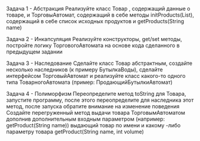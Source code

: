 Задача 1 - Абстракция 
Реализуйте класс Товар , содержащий данные о товаре, и ТорговыАвтомат, содержащий в себе методы initProducts(List), содержащий в себе список исходных продуктов и getProducts(String name)


Задача 2 - Инкапсуляция 
Реализуйте конструкторы, get/set методы, постройте логику ТорговогоАвтомата на основе кода сделанного в предыдущем задании

Задача 3 - Наследование
Сделайте класс Товар абстрактным, создайте несколько наследников (к примеру БутылкаВоды), сделайте интерфейсом ТорговыйАвтомат и реализуйте класс какого-то одного типа ТоварногоАвтомата (пример: ПродающийБутылкиАвтомат)

Задача 4 - Полиморфизм 
Переопределите метод toString для Товара, запустите программу, после этого переопределите для наследника этот метод, после запуска обратите внимание на изменение поведения
Создайте перегруженный метод выдачи товара ТорговымАвтоматом  дополнив дополнительным входным параметром (например: getProduct(String name)) выдающий товар по имени и какому -либо параметру товара getProduct(String name, int volume)
